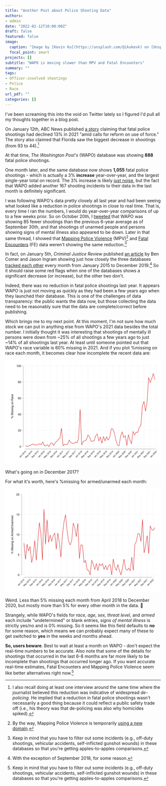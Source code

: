 ```yaml
---
title: "Another Post about Police Shooting Data"
authors: 
- admin
date: "2022-02-12T10:00:00Z"
draft: false
featured: false
image:
  caption: "Image by [Kevin Ku](https://unsplash.com/@ikukevk) on [Unsplash](https://unsplash.com/photos/w7ZyuGYNpRQ)"
  focal_point: smart
projects: []
subtitle: "WAPO is moving slower than MPV and Fatal Encounters"
summary: ""
tags:
- Officer-involved shootings
- Police
- Race
url_pdf: ""
categories: []
---
```


I've been screaming this into the void on Twitter lately so I figured I'd pull all my thoughts together in a blog post. 

On January 12th, ABC News published [a story](https://abcnews.go.com/US/fatal-police-shootings-dip-2021-amid-calls-reform/story?id=81914364) claiming that fatal police shootings had declined 13% in 2021 "amid calls for reform on use of force." The story also claimed that Florida saw the biggest decrease in shootings (from 93 to 44).[^1]

At that time, *The Washington Post's* (WAPO) database was showing **888** fatal police shootings. 

One month later, and the same database now shows **1,055** fatal police shootings - which is actually a 3% **increase** year-over-year, and the largest single-year total on record. The 3% increase is likely [just noise](https://andrewpwheeler.com/2022/02/11/an-update-on-the-wapo-officer-involved-shooting-stats/), but the fact that WAPO added another 167 shooting incidents to their data in the last month is definitely significant. 

I was following WAPO's data pretty closely all last year and had been seeing what looked like a reduction in police shootings in close to real time. That is, every time I ran the numbers, I would do year-over-year comparisons of up to a few weeks prior. So on October 20th, I [tweeted](https://twitter.com/jnixy/status/1450842186048704512?s=20&t=CUeeJKKAY7A7Y3sRIf20Og) that WAPO was showing 85 fewer shootings than the previous 6-year average as of September 30th, and that shootings of unarmed people and persons showing signs of mental illness also appeared to be down. Later in that same thread, I showed that [Mapping Police Violence](https://mappingpoliceviolence.squarespace.com/) (MPV)[^2] and [Fatal Encounters](https://fatalencounters.org/) (FE) data weren't showing the same reduction.[^3] 

In fact, on January 5th, *Criminal Justice Review* published [an article](https://doi.org/10.1177%2F07340168211071014) by Ben Comer and Jason Ingram showing just how closely the three databases [tracked each other](https://twitter.com/jnixy/status/1481753471959318529?s=20&t=CUeeJKKAY7A7Y3sRIf20Og) every month from January 2015 to December 2019.[^4] So it should raise some red flags when one of the databases shows a significant decrease (or increase), but the other two don't. 

Indeed, there was no reduction in fatal police shootings last year. It appears WAPO is just not moving as quickly as they had been a few years ago when they launched their database. This is one of the challenges of data transparency: the public wants the data now, but those collecting the data need to be reasonably sure that the data are complete/correct before publishing.

Which brings me to my next point. At this moment, I'm not sure how much stock we can put in anything else from WAPO's 2021 data besides the total number. I initially thought it was interesting that shootings of mentally ill persons were down from ~25% of all shootings a few years ago to just ~14% of all shootings last year. At least until someone pointed out that WAPO's race variable is 60% missing in 2021. And if you plot %missing on race each month, it becomes clear how incomplete the recent data are:

![missing_race](missing_race.png)

What's going on in December 2017?

For what it's worth, here's %missing for armed/unarmed each month:

![missing_armed](missing_armed.png)

Weird. Less than 5% missing each month from April 2018 to December 2020, but mostly more than 5% for every other month in the data. 🤷

Strangely, while WAPO's fields for *race, age, sex, threat level,* and *armed* each include "undetermined" or blank entries, *signs of mental illness* is strictly yes/no and is 0% missing. So it seems like this field defaults to **no** for some reason, which means we can probably expect many of these to get switched to **yes** in the weeks and months ahead.

**So, users beware**. Best to wait at least a month on WAPO - don't expect the real-time numbers to be accurate. Also note that some of the details for shootings that occurred in the last 6-8 months are far more likely to be incomplete than shootings that occurred longer ago. If you want accurate real-time estimates, Fatal Encounters and Mapping Police Violence seem like better alternatives right now.[^3]

[^1]: I also recall doing at least one interview around the same time where the journalist believed this reduction was indicative of widespread *de-policing.* He implied that a reduction in fatal police shootings wasn't necessarily a good thing because it could reflect a public safety trade off (i.e., his theory was that de-policing was also why homicides spiked).
[^2]: By the way, Mapping Police Violence is temporarily [using a new domain](https://twitter.com/samswey/status/1488606324707364868?s=20&t=CUeeJKKAY7A7Y3sRIf20Og).
[^3]: Keep in mind that you have to filter out some incidents (e.g., off-duty shootings, vehicular accidents, self-inflicted gunshot wounds) in these databases so that you're getting apples-to-apples comparisons. 
[^4]: With the exception of September 2018, for some reason.